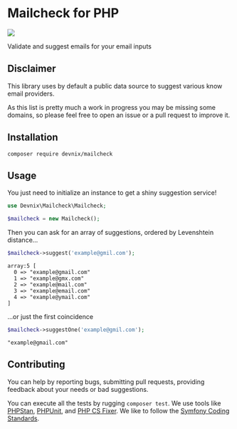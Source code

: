 # Mailcheck for PHP

[![](https://github.com/devnix/mailcheck/workflows/Tests/badge.svg)](https://github.com/devnix/mailcheck/actions?query=workflow%3ATests)

Validate and suggest emails for your email inputs

## Disclaimer

This library uses by default a public data source to suggest various know email 
providers.

As this list is pretty much a work in progress you may be missing some domains, 
so please feel free to open an issue or a pull request to improve it.

## Installation

`composer require devnix/mailcheck`

## Usage

You just need to initialize an instance to get a shiny suggestion service!

```php
use Devnix\Mailcheck\Mailcheck;

$mailcheck = new Mailcheck();
```

Then you can ask for an array of suggestions, ordered by Levenshtein distance...

```php
$mailcheck->suggest('example@gmil.com');
```

```
array:5 [
  0 => "example@gmail.com"
  1 => "example@gmx.com"
  2 => "example@mail.com"
  3 => "example@email.com"
  4 => "example@ymail.com"
]
```

...or just the first coincidence

```php
$mailcheck->suggestOne('example@gmil.com');
```

```
"example@gmail.com"
```

## Contributing

You can help by reporting bugs, submitting pull requests, providing feedback 
about your needs or bad suggestions. 

You can execute all the tests by rugging `composer test`. We use tools like 
[PHPStan](https://github.com/phpstan/phpstan), 
[PHPUnit](https://github.com/sebastianbergmann/phpunit), and 
[PHP CS Fixer](https://github.com/FriendsOfPHP/PHP-CS-Fixer). We like to follow 
the [Symfony Coding Standards](https://symfony.com/doc/current/contributing/code/standards.html).
